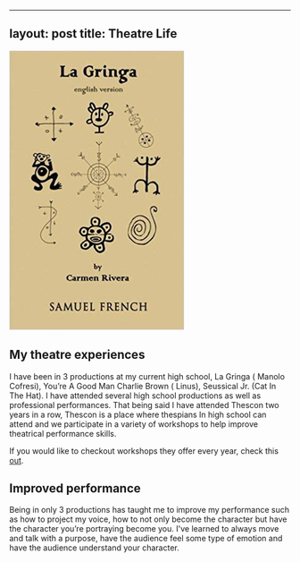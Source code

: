
---
layout: post
title: Theatre Life
---

![La Gringa Play](/images/lagringa.jpg)

## My theatre experiences

I have been in 3 productions at my current high school, La Gringa ( Manolo Cofresi), You’re A Good Man Charlie Brown ( Linus), 
Seussical Jr. (Cat In The Hat). I have attended several high school productions as well as professional performances.
That being said I have attended Thescon two years in a row, Thescon is a place where thespians In high school can attend and 
we participate in a variety of workshops to help improve theatrical performance skills. 

If you would like to checkout workshops they offer every year, check this [out](https://cothespians.com).


## Improved performance 

Being in only 3 productions has taught me to improve my performance such as how to project my voice, how to not only become the 
character but have the character you’re portraying become you. I've learned to always move and talk with a purpose, have the 
audience feel some type of emotion and have the audience understand your character. 


